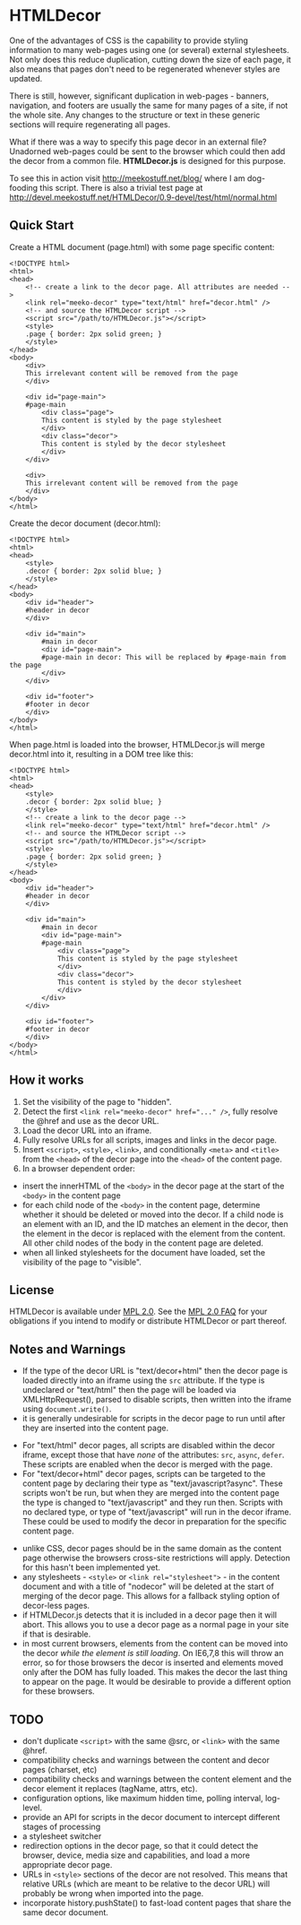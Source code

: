 HTMLDecor
=========

One of the advantages of CSS is the capability to provide styling information to many web-pages using one (or several) external stylesheets. Not only does this reduce duplication, cutting down the size of each page, it also means that pages don't need to be regenerated whenever styles are updated.

There is still, however, significant duplication in web-pages - banners, navigation, and footers are usually the same for many pages of a site, if not the whole site. Any changes to the structure or text in these generic sections will require regenerating all pages. 

What if there was a way to specify this page decor in an external file? Unadorned web-pages could be sent to the browser which could then add the decor from a common file. **HTMLDecor.js** is designed for this purpose. 

To see this in action visit http://meekostuff.net/blog/ where I am dog-fooding this script. 
There is also a trivial test page at http://devel.meekostuff.net/HTMLDecor/0.9-devel/test/html/normal.html

Quick Start
-----------

Create a HTML document (page.html) with some page specific content:

	<!DOCTYPE html>
	<html>
	<head>
		<!-- create a link to the decor page. All attributes are needed -->
		<link rel="meeko-decor" type="text/html" href="decor.html" />
		<!-- and source the HTMLDecor script -->
		<script src="/path/to/HTMLDecor.js"></script>
		<style>
		.page { border: 2px solid green; }
		</style>
	</head>
	<body>
		<div>
		This irrelevant content will be removed from the page
		</div>
		
		<div id="page-main">
		#page-main
			<div class="page">
			This content is styled by the page stylesheet
			</div>
			<div class="decor">
			This content is styled by the decor stylesheet
			</div>	
		</div>
		
		<div>
		This irrelevant content will be removed from the page
		</div>
	</body>
	</html>
	
Create the decor document (decor.html):

	<!DOCTYPE html>
	<html>
	<head>
		<style>
		.decor { border: 2px solid blue; }
		</style>
	</head>
	<body>
		<div id="header">
		#header in decor
		</div>
		
		<div id="main">
			#main in decor
			<div id="page-main">
			#page-main in decor: This will be replaced by #page-main from the page
			</div>
		</div>
		
		<div id="footer">
		#footer in decor
		</div>
	</body>
	</html>

When page.html is loaded into the browser, HTMLDecor.js will merge decor.html into it, resulting in a DOM tree like this:

	<!DOCTYPE html>
	<html>
	<head>
		<style>
		.decor { border: 2px solid blue; }
		</style>
		<!-- create a link to the decor page -->
		<link rel="meeko-decor" type="text/html" href="decor.html" />
		<!-- and source the HTMLDecor script -->
		<script src="/path/to/HTMLDecor.js"></script>
		<style>
		.page { border: 2px solid green; }
		</style>
	</head>
	<body>
		<div id="header">
		#header in decor
		</div>
		
		<div id="main">
			#main in decor
			<div id="page-main">
			#page-main
				<div class="page">
				This content is styled by the page stylesheet
				</div>
				<div class="decor">
				This content is styled by the decor stylesheet
				</div>	
			</div>
		</div>
		
		<div id="footer">
		#footer in decor
		</div>
	</body>
	</html>

How it works
------------
1. Set the visibility of the page to "hidden".
2. Detect the first `<link rel="meeko-decor" href="..." />`, fully resolve the @href and use as the decor URL.
3. Load the decor URL into an iframe.
4. Fully resolve URLs for all scripts, images and links in the decor page. 
5. Insert `<script>`, `<style>`, `<link>`, and conditionally `<meta>` and `<title>` 
from the `<head>` of the decor page into the `<head>` of the content page.
6. In a browser dependent order:
 - insert the innerHTML of the `<body>` in the decor page at the start of the `<body>` in the content page
 - for each child node of the `<body>` in the content page, determine whether it should be deleted or moved into the decor. If a child node is an element with an ID, and the ID matches an element in the decor, then the element in the decor is replaced with the element from the content. All other child nodes of the body in the content page are deleted. 
 - when all linked stylesheets for the document have loaded, set the visibility of the page to "visible".

License
-------

HTMLDecor is available under 
[MPL 2.0](http://www.mozilla.org/MPL/2.0/ "Mozilla Public License version 2.0").
See the [MPL 2.0 FAQ](http://www.mozilla.org/MPL/2.0/FAQ.html "Frequently Asked Questions")
for your obligations if you intend to modify or distribute HTMLDecor or part thereof. 

Notes and Warnings
------------------
- If the type of the decor URL is "text/decor+html" then the decor page is loaded directly into an iframe using the `src` attribute. If the type is undeclared or "text/html"  then the page will be loaded via XMLHttpRequest(), parsed to disable scripts, then written into the iframe using `document.write()`. 
- it is generally undesirable for scripts in the decor page to run until after they are inserted into the content page. 
+ For "text/html" decor pages, all scripts are disabled within the decor iframe, except those that have *none* of the attributes: `src`, `async`, `defer`. These scripts are enabled when the decor is merged with the page. 
+ For "text/decor+html" decor pages, scripts can be targeted to the content page by declaring their type as "text/javascript?async". These scripts won't be run, but when they are merged into the content page the type is changed to "text/javascript" and they run then. Scripts with no declared type, or type of "text/javascript" will run in the decor iframe. These could be used to modify the decor in preparation for the specific content page. 
- unlike CSS, decor pages should be in the same domain as the content page otherwise the browsers cross-site restrictions will apply. Detection for this hasn't been implemented yet. 
- any stylesheets - `<style>` or `<link rel="stylesheet">` - in the content document and with a title of "nodecor" will be deleted at the start of merging of the decor page. This allows for a fallback styling option of decor-less pages. 
- if HTMLDecor.js detects that it is included in a decor page then it will abort. This allows you to use a decor page as a normal page in your site if that is desirable. 
- in most current browsers, elements from the content can be moved into the decor *while the element is still loading*. On IE6,7,8 this will throw an error, so for those browsers the decor is inserted and elements moved only after the DOM has fully loaded. This makes the decor the last thing to appear on the page. It would be desirable to provide a different option for these browsers. 

TODO
----
- don't duplicate `<script>` with the same @src, or `<link>` with the same @href.
- compatibility checks and warnings between the content and decor pages (charset, etc)
- compatibility checks and warnings between the content element and the decor element it replaces (tagName, attrs, etc). 
- configuration options, like maximum hidden time, polling interval, log-level. 
- provide an API for scripts in the decor document to intercept different stages of processing
- a stylesheet switcher
- redirection options in the decor page, so that it could detect the browser, device, media size and capabilities, and load a more appropriate decor page. 
- URLs in `<style>` sections of the decor are not resolved. This means that relative URLs (which are meant to be relative to the decor URL) will probably be wrong when imported into the page. 
- incorporate history.pushState() to fast-load content pages that share the same decor document. 


